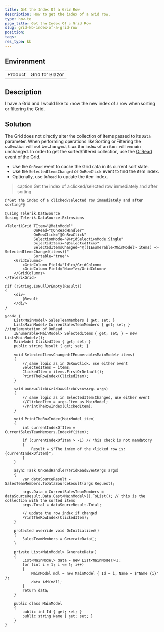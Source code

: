 ```yaml
---
title: Get the Index Of a Grid Row
description: How to get the index of a Grid row.
type: how-to
page_title: Get the Index Of a Grid Row
slug: grid-kb-index-of-a-grid-row
position: 
tags: 
res_type: kb
---
```


## Environment
<table>
	<tbody>
		<tr>
			<td>Product</td>
			<td>Grid for Blazor</td>
		</tr>
	</tbody>
</table>

## Description

I have a Grid and I would like to know the new index of a row when sorting or filtering the Grid. 


## Solution

The Grid does not directly alter the collection of items passed to its `Data` parameter. When performing operations like Sorting or Filtering the collection will not be changed, thus the index of an item will remain unchanged. In order to get the sorted/filtered collection, use the [OnRead event](slug:components/grid/manual-operations) of the Grid.

* Use the `OnRead` event to cache the Grid data in its current sort state.
* Use the `SelectedItemsChanged` or `OnRowClick` event to find the item index.
* Optionally, use `OnRead` to update the item index.

>caption Get the index of a clicked/selected row immediately and after sorting

````RAZOR
@*Get the index of a clicked/selected row immediately and after sorting*@

@using Telerik.DataSource
@using Telerik.DataSource.Extensions

<TelerikGrid TItem="@MainModel"
             OnRead="@OnReadHandler"
             OnRowClick="@OnRowClick"
             SelectionMode="@GridSelectionMode.Single"
             SelectedItems="@SelectedItems"
             SelectedItemsChanged="@((IEnumerable<MainModel> items) => SelectedItemsChanged(items))"
             Sortable="true">
    <GridColumns>
        <GridColumn Field="Id"></GridColumn>
        <GridColumn Field="Name"></GridColumn>
    </GridColumns>
</TelerikGrid>

@if (!String.IsNullOrEmpty(Result))
{
    <div>
        @Result
    </div>
}

@code {
    List<MainModel> SalesTeamMembers { get; set; }
    List<MainModel> CurrentSalesTeamMembers { get; set; } //implementation of OnRead
    IEnumerable<MainModel> SelectedItems { get; set; } = new List<MainModel>();
    MainModel ClickedItem { get; set; }
    public string Result { get; set; }

    void SelectedItemsChanged(IEnumerable<MainModel> items)
    {
        // same logic as in OnRowClick, use either event
        SelectedItems = items;
        ClickedItem = items.FirstOrDefault();
        PrintTheRowIndex(ClickedItem);
    }

    void OnRowClick(GridRowClickEventArgs args)
    {
        // same logic as in SelectedItemsChanged, use either event
        //ClickedItem = args.Item as MainModel;
        //PrintTheRowIndex(ClickedItem);
    }

    void PrintTheRowIndex(MainModel item)
    {
        int currentIndexOfItem = CurrentSalesTeamMembers.IndexOf(item);

        if (currentIndexOfItem > -1) // this check is not mandatory
        {
            Result = $"The index of the clicked row is: {currentIndexOfItem}";
        }
    }

    async Task OnReadHandler(GridReadEventArgs args)
    {
        var dataSourceResult = SalesTeamMembers.ToDataSourceResult(args.Request);

        args.Data = CurrentSalesTeamMembers = dataSourceResult.Data.Cast<MainModel>().ToList(); // this is the collection with the sorted items
        args.Total = dataSourceResult.Total;

        // update the row index if changed
        PrintTheRowIndex(ClickedItem);
    }

    protected override void OnInitialized()
    {
        SalesTeamMembers = GenerateData();
    }

    private List<MainModel> GenerateData()
    {
        List<MainModel> data = new List<MainModel>();
        for (int i = 1; i <= 5; i++)
        {
            MainModel mdl = new MainModel { Id = i, Name = $"Name {i}" };
            data.Add(mdl);
        }
        return data;
    }

    public class MainModel
    {
        public int Id { get; set; }
        public string Name { get; set; }
    }
}
````
